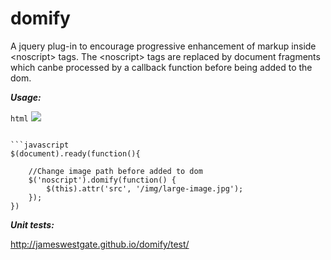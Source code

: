 domify
======

A jquery plug-in to encourage progressive enhancement of markup inside &lt;noscript&gt; tags. 
The &lt;noscript&gt; tags are replaced by document fragments which canbe  processed by a callback function before being added to the dom. 

***Usage:***

```html```
<noscript>
	<img src="/img/small-image.jpg"/>
</noscript>
```

```javascript
$(document).ready(function(){
	
	//Change image path before added to dom
	$('noscript').domify(function() {
		$(this).attr('src', '/img/large-image.jpg');
	});
})
```

***Unit tests:***

http://jameswestgate.github.io/domify/test/

